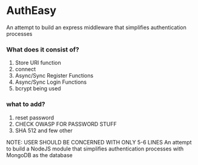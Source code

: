 # AuthEasy
An attempt to build an express middleware that simplifies authentication processes

### What does it consist of?
1. Store URI function
2. connect
3. Async/Sync Register Functions
4. Async/Sync Login Functions
5. bcrypt being used

### what to add?
1. reset password
2. CHECK OWASP FOR PASSWORD STUFF
3. SHA 512 and few other 

NOTE:  USER SHOULD BE CONCERNED WITH ONLY 5-6 LINES
An attempt to build a NodeJS module that simplifies authentication processes with MongoDB as the database

